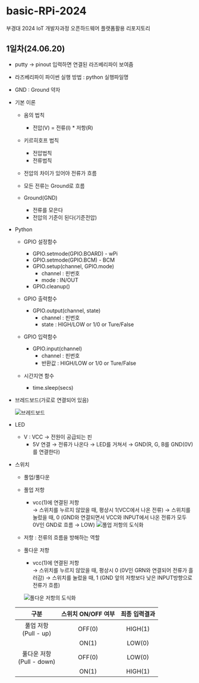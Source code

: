 # basic-RPi-2024
부경대 2024 IoT 개발자과정 오픈하드웨어 플랫폼활용 리포지토리

## 1일차(24.06.20)
- putty &rarr; pinout 입력하면 연결된 라즈베리파이 보여줌
- 라즈베리파이 파이썬 실행 방법 : python 실행파일명

- GND : Ground 약자
- 기본 이론
    - 옴의 법칙
        - 전압(V) = 전류(I) * 저항(R)

    - 키르히호프 법칙
        - 전압법칙
        - 전류법칙

    - 전압의 차이가 있어야 전류가 흐름
    - 모든 전류는 Ground로 흐름
    - Ground(GND)
        - 전류를 모은다
        - 전압의 기준이 된다(기준전압)

- Python
    - GPIO 설정함수
        - GPIO.setmode(GPIO.BOARD) - wPi
        - GPIO.setmode(GPIO.BCM) - BCM
        - GPIO.setup(channel, GPIO.mode)
            - channel : 핀번호
            - mode : IN/OUT
        - GPIO.cleanup()
    
    - GPIO 출력함수
        - GPIO.output(channel, state)
            - channel : 핀번호
            - state : HIGH/LOW or 1/0 or Ture/False
    
    - GPIO 입력함수
        - GPIO.input(channel)
            - channel : 핀번호
            - 반환값 : HIGH/LOW or 1/0 or Ture/False
    
    - 시간지연 함수
        - time.sleep(secs)

- 브레드보드(가로로 연결되어 있음)

    ![브레드보드]((https://raw.githubusercontent.com/HyungJuu/basic-RPi-2024/main/images/rpi001.png))

- LED
    - V : VCC &rarr; 전원이 공급되는 핀
        - 5V 연결 &rarr; 전류가 나온다 &rarr; LED를 거쳐서 &rarr; GND(R, G, B를 GND(0V)를 연결한다)

- 스위치
    - 풀업/풀다운
    - 풀업 저항
        - vcc(1)에 연결된 저항  
            &rarr; 스위치를 누르지 않았을 때, 평상시 1(VCC에서 나온 전류)
            &rarr; 스위치를 눌렀을 때, 0 (GND와 연결되면서 VCC와 INPUT에서 나온 전류가 모두 0V인 GND로 흐름 &rarr; LOW)
        ![풀업 저항의 도식화]((https://raw.githubusercontent.com/HyungJuu/basic-RPi-2024/main/images/rpi002.png))

    - 저항 : 전류의 흐름을 방해하는 역할

    - 풀다운 저항
        - vcc(1)에 연결된 저항  
            &rarr; 스위치를 누르지 않았을 때, 평상시 0 (0V인 GRN와 연결되어 전류가 흘러감)
            &rarr; 스위치를 눌렀을 때, 1 (GND 앞의 저항보다 낮은 INPUT방향으로 전류가 흐름)

        ![풀다운 저항의 도식화]((https://raw.githubusercontent.com/HyungJuu/basic-RPi-2024/main/images/rpi003.png))

    | 구분 | 스위치 ON/OFF 여부 | 최종 입력결과 |
    | :---: | :---: | :---: |
    | 풀업 저항<br>(Pull - up) | OFF(0) | HIGH(1) |
    || ON(1) | LOW(0) |
    | 풀다운 저항<br>(Pull - down) | OFF(0) | LOW(0) |
    || ON(1) | HIGH(1) |


    